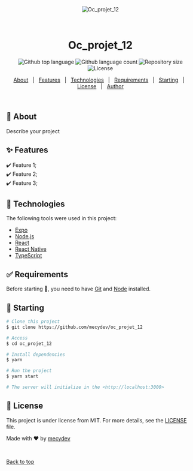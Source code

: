 <div align="center" id="top"> 
  <img src="./.github/app.gif" alt="Oc_projet_12" />

  &#xa0;

  <!-- <a href="https://oc_projet_12.netlify.app">Demo</a> -->
</div>

<h1 align="center">Oc_projet_12</h1>

<p align="center">
  <img alt="Github top language" src="https://img.shields.io/github/languages/top/mecydev/oc_projet_12?color=56BEB8">

  <img alt="Github language count" src="https://img.shields.io/github/languages/count/mecydev/oc_projet_12?color=56BEB8">

  <img alt="Repository size" src="https://img.shields.io/github/repo-size/mecydev/oc_projet_12?color=56BEB8">

  <img alt="License" src="https://img.shields.io/github/license/mecydev/oc_projet_12?color=56BEB8">

  <!-- <img alt="Github issues" src="https://img.shields.io/github/issues/mecydev/oc_projet_12?color=56BEB8" /> -->

  <!-- <img alt="Github forks" src="https://img.shields.io/github/forks/mecydev/oc_projet_12?color=56BEB8" /> -->

  <!-- <img alt="Github stars" src="https://img.shields.io/github/stars/mecydev/oc_projet_12?color=56BEB8" /> -->
</p>

<!-- Status -->

<!-- <h4 align="center"> 
	🚧  Oc_projet_12 🚀 Under construction...  🚧
</h4> 

<hr> -->

<p align="center">
  <a href="#dart-about">About</a> &#xa0; | &#xa0; 
  <a href="#sparkles-features">Features</a> &#xa0; | &#xa0;
  <a href="#rocket-technologies">Technologies</a> &#xa0; | &#xa0;
  <a href="#white_check_mark-requirements">Requirements</a> &#xa0; | &#xa0;
  <a href="#checkered_flag-starting">Starting</a> &#xa0; | &#xa0;
  <a href="#memo-license">License</a> &#xa0; | &#xa0;
  <a href="https://github.com/mecydev" target="_blank">Author</a>
</p>

<br>

## :dart: About ##

Describe your project

## :sparkles: Features ##

:heavy_check_mark: Feature 1;\
:heavy_check_mark: Feature 2;\
:heavy_check_mark: Feature 3;

## :rocket: Technologies ##

The following tools were used in this project:

- [Expo](https://expo.io/)
- [Node.js](https://nodejs.org/en/)
- [React](https://pt-br.reactjs.org/)
- [React Native](https://reactnative.dev/)
- [TypeScript](https://www.typescriptlang.org/)

## :white_check_mark: Requirements ##

Before starting :checkered_flag:, you need to have [Git](https://git-scm.com) and [Node](https://nodejs.org/en/) installed.

## :checkered_flag: Starting ##

```bash
# Clone this project
$ git clone https://github.com/mecydev/oc_projet_12

# Access
$ cd oc_projet_12

# Install dependencies
$ yarn

# Run the project
$ yarn start

# The server will initialize in the <http://localhost:3000>
```

## :memo: License ##

This project is under license from MIT. For more details, see the [LICENSE](LICENSE.md) file.


Made with :heart: by <a href="https://github.com/mecydev" target="_blank">mecydev</a>

&#xa0;

<a href="#top">Back to top</a>

